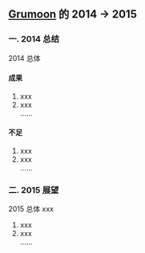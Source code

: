 [Grumoon](https://github.com/grumoon) 的 2014 -> 2015
-------------
### 一. 2014 总结
2014 总体 

#### 成果
1. xxx  
2. xxx  
……

#### 不足
1. xxx  
2. xxx  
……

### 二. 2015 展望
2015 总体 xxx

1. xxx  
2. xxx  
……
